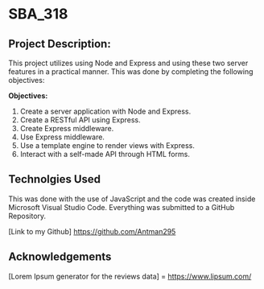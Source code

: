 # SBA_318
## Project Description: 
This project utilizes using Node and Express and using these two server features in a practical manner. This was done by completing the following objectives: 

**Objectives:**
1. Create a server application with Node and Express.
2. Create a RESTful API using Express.
3. Create Express middleware.
4. Use Express middleware.
5. Use a template engine to render views with Express.
6. Interact with a self-made API through HTML forms.


## Technolgies Used

This was done with the use of JavaScript and the code was created inside Microsoft Visual Studio Code. Everything was submitted to a GitHub Repository.

[Link to my Github] https://github.com/Antman295 

## Acknowledgements
[Lorem Ipsum generator for the reviews data] = https://www.lipsum.com/
